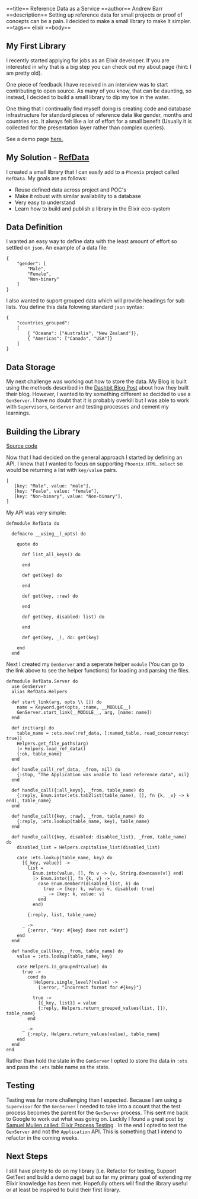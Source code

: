 ==title==
 Reference Data as a Service
==author==
 Andrew Barr
==description==
 Setting up reference data for small projects or proof of concepts can be a pain. I decided to make a small library to make it simpler. 
==tags==
 elixir
==body==

 My First Library
 ----------

I recently started applying for jobs as an Elixir developer. If you are interested in why that is a big step you can check out my about page (hint: I am pretty old).

One piece of feedback I have received in an interview was to start contributing to open source. As many of you know, that can be daunting, so instead, I decided to build a small library to dip my toe in the water.

One thing that I continually find myself doing is creating code and database infrastructure for standard pieces of reference data like gender, months and countries etc. It always felt like a lot of effort for a small benefit (Usually it is collected for the presentation layer rather than complex queries).

See a demo page <span class="text-blue-600 ">[here.](https://andrewbarr.io/ref-data-demo) </span>

My Solution -   <span class="text-blue-600 ">[RefData](https://hex.pm/packages/ref_data) </span>
----------

I created a small library that I can easily add to a `Phoenix` project called `RefData`. My goals are as follows:

<ul class="list-disc ml-10 my-5">
   <li>Reuse defined data across project and POC's</li>
   <li>Make it robust with similar availability to a database</li>
   <li>Very easy to understand</li>
   <li>Learn how to build and publish a library in the Elixir eco-system</li>
</ul>

Data Definition
----------

I wanted an easy way to define data with the least amount of effort so settled on `json`. An example of a data file:

```
{
    "gender": [
        "Male",
        "Female",
        "Non-binary"
    ]
}
```

I also wanted to suport grouped data which will provide headings for sub lists. You define this data folowing standard `json` syntax:

```
{
    "countries_grouped": 
    [
        { "Oceana": ["Australia", "New Zealand"]},
        { "Americas": ["Canada", "USA"]}
    ]
}
```

Data Storage
----------

My next challenge was working out how to store the data. My Blog is built using the methods described in the <span class="text-blue-600">[Dashbit Blog Post](https://dashbit.co/blog/welcome-to-our-blog-how-it-was-made) </span> about how they built their blog. However, I wanted to try something different so decided to use a `GenServer`. I have no doubt that it is probably overkill but I was able to work with `Supervisors`, `GenServer` and testing processes and cement my learnings.


Building the Library
----------
 <span class="text-blue-600 ">[Source code](https://github.com/abarr/ref_data) </span>

Now that I had decided on the general approach I started by defining an API. I knew that I wanted to focus on supporting `Phoenix.HTML.select` so would be returning a list with `key/value` pairs.

```
[
   [key: "Male", value: "male"],
   [key: "Feale", value: "female"],
   [key: "Non-binary", value: "Non-binary"],
]
```

My API was very simple:

```
defmodule RefData do
  
  defmacro __using__(_opts) do

    quote do

      def list_all_keys() do
        
      end

      def get(key) do
        
      end

      def get(key, :raw) do
        
      end

      def get(key, disabled: list) do
        
      end

      def get(key, _), do: get(key)

    end
  end

```

Next I created my `GenServer` and a seperate helper `module` (You can go to the link above to see the helper functions) for loading and parsing the files.

```
defmodule RefData.Server do
  use GenServer
  alias RefData.Helpers

  def start_link(arg, opts \\ []) do
    name = Keyword.get(opts, :name, __MODULE__)
    GenServer.start_link(__MODULE__, arg, [name: name])
  end

  def init(arg) do
    table_name = :ets.new(:ref_data, [:named_table, read_concurrency: true])
    Helpers.get_file_paths(arg)
    |> Helpers.load_ref_data()
    {:ok, table_name}
  end

  def handle_call(_ref_data, _from, nil) do
    {:stop, "The Application was unable to load reference data", nil}
  end

  def handle_call({:all_keys}, _from, table_name) do
    {:reply, Enum.into(:ets.tab2list(table_name), [], fn {k, _v} -> k end), table_name}
  end

  def handle_call({key, :raw}, _from, table_name) do
    {:reply, :ets.lookup(table_name, key), table_name}
  end

  def handle_call({key, disabled: disabled_list}, _from, table_name) do
    disabled_list = Helpers.capitalise_list(disabled_list)

    case :ets.lookup(table_name, key) do
      [{_key, value}] ->
        list =
          Enum.into(value, [], fn v -> {v, String.downcase(v)} end)
          |> Enum.into([], fn {k, v} ->
            case Enum.member?(disabled_list, k) do
              true -> [key: k, value: v, disabled: true]
              _ -> [key: k, value: v]
            end
          end)

        {:reply, list, table_name}

      _ ->
        {:error, "Key: #{key} does not exist"}
    end
  end

  def handle_call(key, _from, table_name) do
    value = :ets.lookup(table_name, key)

    case Helpers.is_grouped?(value) do
      true ->
        cond do
          !Helpers.single_level?(value) ->
            {:error, "Incorrect format for #{key}"}

          true ->
            [{_key, list}] = value
            {:reply, Helpers.return_grouped_values(list, []), table_name}
        end

      _ ->
        {:reply, Helpers.return_values(value), table_name}
    end
  end
end
```

Rather than hold the state in the `GenServer` I opted to store the data in `:ets` and pass the `:ets` table name as the state.


Testing
----------

Testing was far more challenging than I expected. Because I am using a `Supervisor` for the `GenServer` I needed to take into a
ccount that the test process becomes the parent for the `GenServer` process. This sent me back to Google to work out what was going on. Luckily 
I found a great post by <span class="text-blue-600 ">[Samuel Mullen called: Elixir Process Testing](https://samuelmullen.com/articles/elixir-processes-testing/) </span>. 
In the end I opted to test the `GenServer` and not the `Application` API. This is something that I intend to refactor in the coming weeks.


Next Steps
----------

<span class="mb-96">I still have plenty to do on my library (i.e. Refactor for testing, Support GetText and build a demo page) but so far my primary goal of 
extending my Elixir knowledge has been met. Hopefully others will find the library useful or at least be inspired to build their first library.</span>




